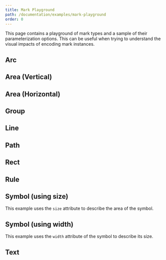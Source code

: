 ```yaml
---
title: Mark Playground
path: /documentation/examples/mark-playground
order: 0
---
```


This page contains a playground of mark types and a sample of their
parameterization options. This can be useful when trying to understand
the visual impacts of encoding mark instances.

## Arc

<arc-tester></arc-tester>

## Area (Vertical)

<area-tester-vertical></area-tester-vertical>

## Area (Horizontal)

<area-tester-horizontal></area-tester-horizontal>

## Group

<group-tester></group-tester>

## Line

<line-tester></line-tester>

## Path

<path-tester></path-tester>

## Rect

<rect-tester></rect-tester>

## Rule

<rule-tester></rule-tester>

## Symbol (using size)

This example uses the `size` attribute to describe the area of the symbol.

<symbol-tester-area></symbol-tester-area>

## Symbol (using width)

This example uses the `width` attribute of the symbol to describe its size.

<symbol-tester-width></symbol-tester-width>

## Text

<text-tester></text-tester>
